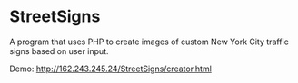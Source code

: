 # StreetSigns
A program that uses PHP to create images of custom New York City traffic signs based on user input.

Demo: http://162.243.245.24/StreetSigns/creator.html
